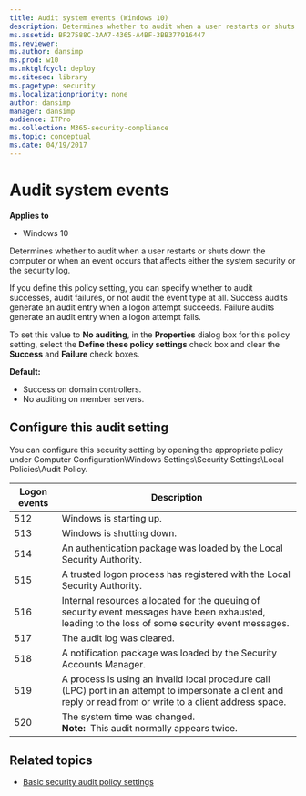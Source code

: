 ```yaml
---
title: Audit system events (Windows 10)
description: Determines whether to audit when a user restarts or shuts down the computer or when an event occurs that affects either the system security or the security log.
ms.assetid: BF27588C-2AA7-4365-A4BF-3BB377916447
ms.reviewer: 
ms.author: dansimp
ms.prod: w10
ms.mktglfcycl: deploy
ms.sitesec: library
ms.pagetype: security
ms.localizationpriority: none
author: dansimp
manager: dansimp
audience: ITPro
ms.collection: M365-security-compliance
ms.topic: conceptual
ms.date: 04/19/2017
---
```


# Audit system events

**Applies to**
-   Windows 10

Determines whether to audit when a user restarts or shuts down the computer or when an event occurs that affects either the system security or the security log.

If you define this policy setting, you can specify whether to audit successes, audit failures, or not audit the event type at all. Success audits generate an audit entry when a logon attempt succeeds. Failure audits generate an audit entry when a logon attempt fails.

To set this value to **No auditing**, in the **Properties** dialog box for this policy setting, select the **Define these policy settings** check box and clear the **Success** and **Failure** check boxes.

**Default:**

-   Success on domain controllers.
-   No auditing on member servers.

## Configure this audit setting

You can configure this security setting by opening the appropriate policy under Computer Configuration\\Windows Settings\\Security Settings\\Local Policies\\Audit Policy.

| Logon events | Description |
| - | - |
| 512 | Windows is starting up. | 
| 513 | Windows is shutting down. |
| 514 | An authentication package was loaded by the Local Security Authority.| 
| 515 | A trusted logon process has registered with the Local Security Authority.| 
| 516 | Internal resources allocated for the queuing of security event messages have been exhausted, leading to the loss of some security event messages.| 
| 517 | The audit log was cleared. |
| 518 | A notification package was loaded by the Security Accounts Manager.| 
| 519 | A process is using an invalid local procedure call (LPC) port in an attempt to impersonate a client and reply or read from or write to a client address space.| 
| 520 | The system time was changed.<br>**Note:**  This audit normally appears twice.|

## Related topics

- [Basic security audit policy settings](basic-security-audit-policy-settings.md)
 
 
